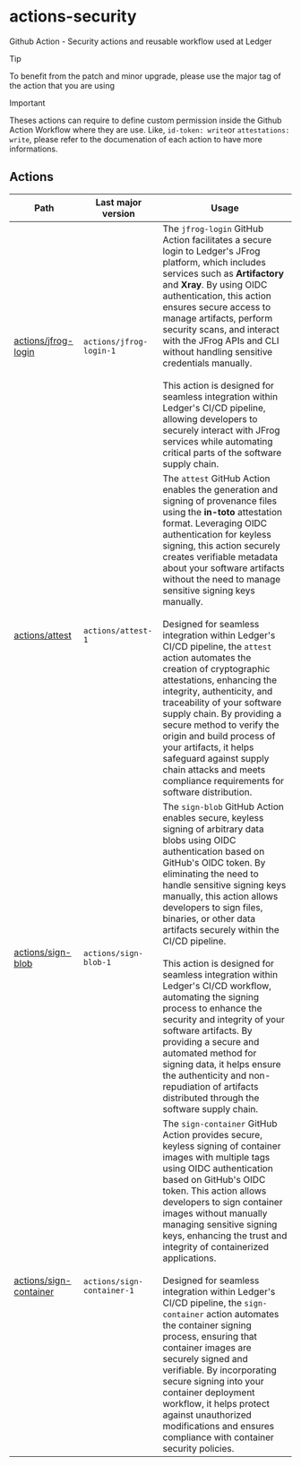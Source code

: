 # actions-security
Github Action - Security actions and reusable workflow used at Ledger

> [!TIP]
> To benefit from the patch and minor upgrade, please use the major tag of the action that you are using

> [!IMPORTANT]
> Theses actions can require to define custom permission inside the Github Action Workflow where they are use. Like, `id-token: write`or `attestations: write`, please refer to the documenation of each action to have more informations.

## Actions

| Path | Last major version | Usage |
| ------------- | ------------- | ------------- |
| [actions/jfrog-login](actions/jfrog-login) | `actions/jfrog-login-1` | The `jfrog-login` GitHub Action facilitates a secure login to Ledger's JFrog platform, which includes services such as **Artifactory** and **Xray**. By using OIDC authentication, this action ensures secure access to manage artifacts, perform security scans, and interact with the JFrog APIs and CLI without handling sensitive credentials manually.<br><br>This action is designed for seamless integration within Ledger's CI/CD pipeline, allowing developers to securely interact with JFrog services while automating critical parts of the software supply chain. |
| [actions/attest](actions/attest) | `actions/attest-1` | The `attest` GitHub Action enables the generation and signing of provenance files using the **in-toto** attestation format. Leveraging OIDC authentication for keyless signing, this action securely creates verifiable metadata about your software artifacts without the need to manage sensitive signing keys manually.<br><br>Designed for seamless integration within Ledger's CI/CD pipeline, the `attest` action automates the creation of cryptographic attestations, enhancing the integrity, authenticity, and traceability of your software supply chain. By providing a secure method to verify the origin and build process of your artifacts, it helps safeguard against supply chain attacks and meets compliance requirements for software distribution. |
| [actions/sign-blob](actions/sign-blob) | `actions/sign-blob-1` | The `sign-blob` GitHub Action enables secure, keyless signing of arbitrary data blobs using OIDC authentication based on GitHub's OIDC token. By eliminating the need to handle sensitive signing keys manually, this action allows developers to sign files, binaries, or other data artifacts securely within the CI/CD pipeline.<br><br>This action is designed for seamless integration within Ledger's CI/CD workflow, automating the signing process to enhance the security and integrity of your software artifacts. By providing a secure and automated method for signing data, it helps ensure the authenticity and non-repudiation of artifacts distributed through the software supply chain. |
| [actions/sign-container](actions/sign-container) | `actions/sign-container-1` | The `sign-container` GitHub Action provides secure, keyless signing of container images with multiple tags using OIDC authentication based on GitHub's OIDC token. This action allows developers to sign container images without manually managing sensitive signing keys, enhancing the trust and integrity of containerized applications.<br><br>Designed for seamless integration within Ledger's CI/CD pipeline, the `sign-container` action automates the container signing process, ensuring that container images are securely signed and verifiable. By incorporating secure signing into your container deployment workflow, it helps protect against unauthorized modifications and ensures compliance with container security policies. |